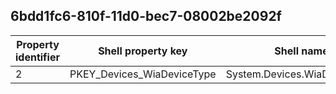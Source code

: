## 6bdd1fc6-810f-11d0-bec7-08002be2092f

Property identifier | Shell property key | Shell name | Alias
--- | --- | --- | ---
2 | PKEY_Devices_WiaDeviceType | System.Devices.WiaDeviceType | 

